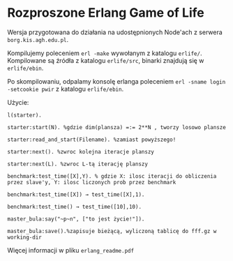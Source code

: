 Rozproszone Erlang Game of Life
======
Wersja przygotowana do działania na udostępnionych Node'ach z serwera `borg.kis.agh.edu.pl`.

Kompilujemy poleceniem `erl -make` wywołanym z katalogu `erlife/`.
Kompilowane są źródła z katalogu `erlife/src`, binarki znajdują się w `erlife/ebin`.

Po skompilowaniu, odpalamy konsolę erlanga poleceniem `erl -sname login -setcookie pwir` z katalogu `erlife/ebin`.

Użycie:

`l(starter).`

`starter:start(N). %gdzie dim(plansza) =:= 2**N , tworzy losowo plansze`

`starter:read_and_start(Filename). %zamiast powyższego!`

`starter:next(). %zwroc kolejna iteracje planszy`

`starter:next(L). %zwroc L-tą iterację planszy`

`benchmark:test_time([X],Y). % gdzie X: ilosc iteracji do obliczenia przez slave'y, Y: ilosc liczonych prob przez benchmark`

`benchmark:test_time([X]) → test_time([X],1).`

`benchmark:test_time() → test_time([10],10).`

`master_bula:say("~p~n", ["to jest życie!"]).`

`master_bula:save().%zapisuje bieżącą, wyliczoną tablicę do fff.gz w working-dir`

Więcej informacji w pliku `erlang_readme.pdf`
